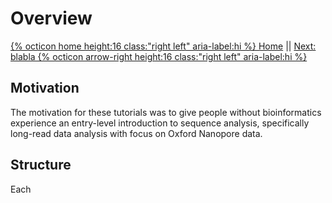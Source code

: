 # Overview 

[{% octicon home height:16 class:"right left" aria-label:hi %} Home](index.md) || [Next: blabla {% octicon arrow-right height:16 class:"right left" aria-label:hi %}](QC.md)


## Motivation
The motivation for these tutorials was to give people without bioinformatics experience an entry-level introduction to sequence analysis, specifically long-read data analysis with focus on Oxford Nanopore data. 

## Structure
Each


